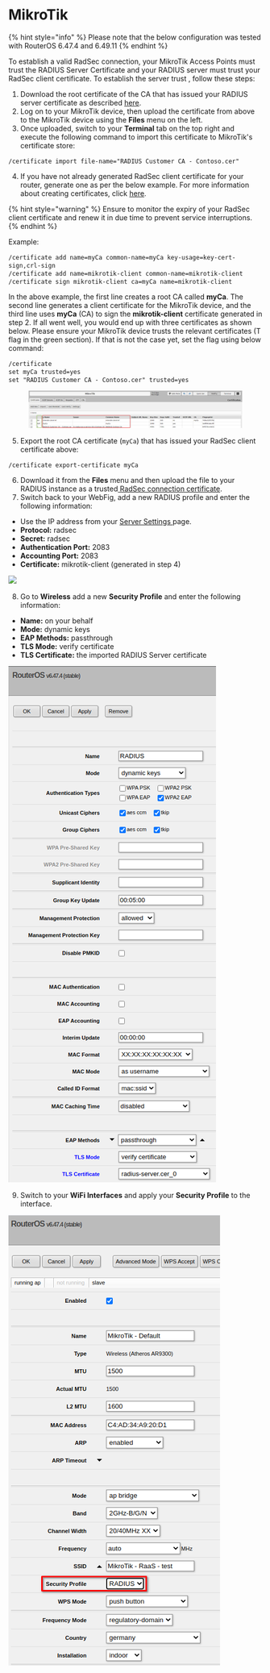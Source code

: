 # MikroTik

{% hint style="info" %}
Please note that the below configuration was tested with RouterOS 6.47.4 and 6.49.11
{% endhint %}

To establish a valid RadSec connection, your MikroTik Access Points must trust the RADIUS Server Certificate and your RADIUS server must trust your RadSec client certificate. To establish the server trust , follow these steps:&#x20;

1. Download the root certificate of the CA that has issued your RADIUS server certificate as described [here](../../../admin-portal/settings/settings-server.md#download).
2. Log on to your MikroTik device, then upload the certificate from above to the MikroTik device using the **Files** menu on the left.
3. Once uploaded, switch to your **Terminal** tab on the top right and execute the following command to import this certificate to MikroTik's certificate store:

```
/certificate import file-name="RADIUS Customer CA - Contoso.cer"
```

4. If you have not already generated RadSec client certificate for your router, generate one as per the below example. For more information about creating certificates, click [here](https://wiki.mikrotik.com/wiki/Manual:Create\_Certificates). &#x20;

{% hint style="warning" %}
Ensure to monitor the expiry of your RadSec client certificate and renew it in due time to prevent service interruptions.
{% endhint %}

Example:&#x20;

```
/certificate add name=myCa common-name=myCa key-usage=key-cert-sign,crl-sign
/certificate add name=mikrotik-client common-name=mikrotik-client
/certificate sign mikrotik-client ca=myCa name=mikrotik-client
```

In the above example, the first line creates a root CA called **myCa**. The second line generates a client certificate for the MikroTik device, and the third line uses **myCa** (CA) to sign the **mikrotik-client** certificate generated in step 2. If all went well, you would end up with three certificates as shown below. Please ensure your MikroTik device trusts the relevant certificates (T flag in the green section). If that is not the case yet, set the flag using below command:

```
/certificate
set myCa trusted=yes
set "RADIUS Customer CA - Contoso.cer" trusted=yes
```

<figure><img src="../../../../.gitbook/assets/image (344).png" alt=""><figcaption></figcaption></figure>

5. Export the root CA certificate (`myCa`) that has issued your RadSec client certificate above:

```
/certificate export-certificate myCa
```

6. Download it from the **Files** menu and then upload the file to your RADIUS instance as a trusted[ RadSec connection certificate](../../../admin-portal/settings/settings-server.md#add).
7. Switch back to your WebFig, add a new RADIUS profile and enter the following information:

* Use the IP address from your [Server Settings ](../../../admin-portal/settings/settings-server.md)page.
* **Protocol:** radsec
* **Secret:** radsec
* **Authentication Port:** 2083
* **Accounting Port:** 2083
* **Certificate:** mikrotik-client (generated in step 4)&#x20;

![](../../../.gitbook/assets/2024-09-03\_14h43\_36.png)

8. Go to **Wireless** add a new **Security Profile** and enter the following information:&#x20;

* **Name:** on your behalf
* **Mode:** dynamic keys
* **EAP Methods:** passthrough
* **TLS Mode:** verify certificate
* **TLS Certificate:** the imported RADIUS Server certificate

![](<../../../../.gitbook/assets/image (158).png>)

9. Switch to your **WiFi Interfaces** and apply your **Security Profile** to the interface.

![](<../../../../.gitbook/assets/image (266).png>)
